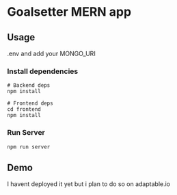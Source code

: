 # Goalsetter MERN app




## Usage

.env and add your MONGO_URI

### Install dependencies

```
# Backend deps
npm install

# Frontend deps
cd frontend
npm install
```

### Run Server

```
npm run server
```

## Demo

I havent deployed it yet but i plan to do so on adaptable.io


